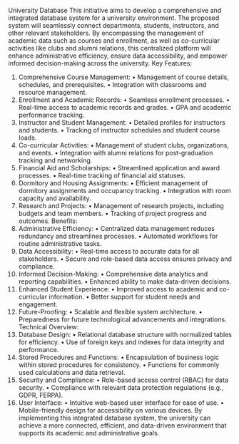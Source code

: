 University Database
This initiative aims to develop a comprehensive and integrated database system for a university environment. The proposed system will seamlessly connect departments, students, instructors, and other relevant stakeholders. By encompassing the management of academic data such as courses and enrollment, as well as co-curricular activities like clubs and alumni relations, this centralized platform will enhance administrative efficiency, ensure data accessibility, and empower informed decision-making across the university.
Key Features:
1. Comprehensive Course Management:
•	Management of course details, schedules, and prerequisites.
•	Integration with classrooms and resource management.
2. Enrollment and Academic Records:
•	Seamless enrollment processes.
•	Real-time access to academic records and grades.
•	GPA and academic performance tracking.
3. Instructor and Student Management:
•	Detailed profiles for instructors and students.
•	Tracking of instructor schedules and student course loads.
4. Co-curricular Activities:
•	Management of student clubs, organizations, and events.
•	Integration with alumni relations for post-graduation tracking and networking.
5. Financial Aid and Scholarships:
•	Streamlined application and award processes.
•	Real-time tracking of financial aid statuses.
6. Dormitory and Housing Assignments:
•	Efficient management of dormitory assignments and occupancy tracking.
•	Integration with room capacity and availability.
7. Research and Projects:
•	Management of research projects, including budgets and team members.
•	Tracking of project progress and outcomes.
Benefits:
1. Administrative Efficiency:
•	Centralized data management reduces redundancy and streamlines processes.
•	Automated workflows for routine administrative tasks.
2. Data Accessibility:
•	Real-time access to accurate data for all stakeholders.
•	Secure and role-based data access ensures privacy and compliance.
3. Informed Decision-Making:
•	Comprehensive data analytics and reporting capabilities.
•	Enhanced ability to make data-driven decisions.
4. Enhanced Student Experience:
•	Improved access to academic and co-curricular information.
•	Better support for student needs and engagement.
5. Future-Proofing:
•	Scalable and flexible system architecture.
•	Preparedness for future technological advancements and integrations.
Technical Overview:
1. Database Design:
•	Relational database structure with normalized tables for efficiency.
•	Use of foreign keys and indexes for data integrity and performance.
2. Stored Procedures and Functions:
•	Encapsulation of business logic within stored procedures for consistency.
•	Functions for commonly used calculations and data retrieval.
3. Security and Compliance:
•	Role-based access control (RBAC) for data security.
•	Compliance with relevant data protection regulations (e.g., GDPR, FERPA).
4. User Interface:
•	Intuitive web-based user interface for ease of use.
•	Mobile-friendly design for accessibility on various devices.
By implementing this integrated database system, the university can achieve a more connected, efficient, and data-driven environment that supports its academic and administrative goals.


